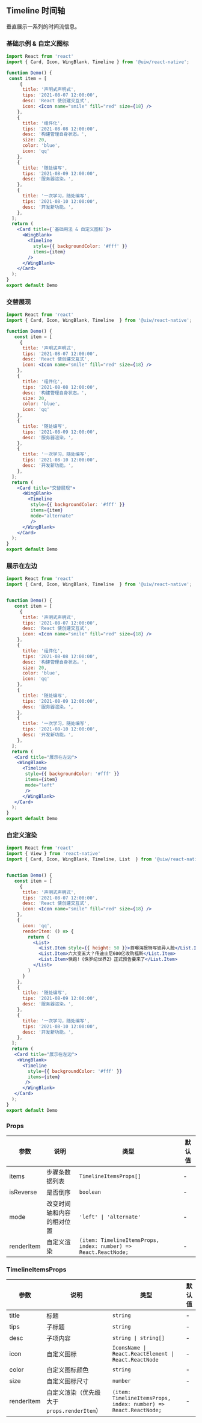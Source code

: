 Timeline 时间轴
---

垂直展示一系列的时间流信息。

### 基础示例 & 自定义图标

```jsx mdx:preview&background=#bebebe29
import React from 'react'
import { Card, Icon, WingBlank, Timeline } from '@uiw/react-native';

function Demo() {
 const item = [
     {
      title: '声明式声明式',
      tips: '2021-08-07 12:00:00',
      desc: 'React 使创建交互式',
      icon: <Icon name="smile" fill="red" size={18} />
    },
    {
      title: '组件化',
      tips: '2021-08-08 12:00:00',
      desc: '构建管理自身状态。',
      size: 20,
      color: 'blue',
      icon: 'qq'
    },
    {
      title: '随处编写',
      tips: '2021-08-09 12:00:00',
      desc: '服务器渲染。',
    },
    {
      title: '一次学习，随处编写',
      tips: '2021-08-10 12:00:00',
      desc: '开发新功能。',
    },
  ];
  return (
    <Card title={`基础用法 & 自定义图标`}>
      <WingBlank>
        <Timeline
          style={{ backgroundColor: '#fff' }}
          items={item}
        />
      </WingBlank>
    </Card>
  );
}
export default Demo
```

### 交替展现

```jsx mdx:preview&background=#bebebe29
import React from 'react'
import { Card, Icon, WingBlank, Timeline  } from '@uiw/react-native';

function Demo() {
   const item = [
     {
      title: '声明式声明式',
      tips: '2021-08-07 12:00:00',
      desc: 'React 使创建交互式',
      icon: <Icon name="smile" fill="red" size={18} />
    },
    {
      title: '组件化',
      tips: '2021-08-08 12:00:00',
      desc: '构建管理自身状态。',
      size: 20,
      color: 'blue',
      icon: 'qq'
    },
    {
      title: '随处编写',
      tips: '2021-08-09 12:00:00',
      desc: '服务器渲染。',
    },
    {
      title: '一次学习，随处编写',
      tips: '2021-08-10 12:00:00',
      desc: '开发新功能。',
    },
  ];
  return (
    <Card title="交替展现">
      <WingBlank>
        <Timeline
         style={{ backgroundColor: '#fff' }}
         items={item}
         mode="alternate"
         />
      </WingBlank>
    </Card>
  );
}
export default Demo
```

### 展示在左边

```jsx mdx:preview&background=#bebebe29
import React from 'react'
import { Card, Icon, WingBlank, Timeline  } from '@uiw/react-native';


function Demo() {
   const item = [
     {
      title: '声明式声明式',
      tips: '2021-08-07 12:00:00',
      desc: 'React 使创建交互式',
      icon: <Icon name="smile" fill="red" size={18} />
    },
    {
      title: '组件化',
      tips: '2021-08-08 12:00:00',
      desc: '构建管理自身状态。',
      size: 20,
      color: 'blue',
      icon: 'qq'
    },
    {
      title: '随处编写',
      tips: '2021-08-09 12:00:00',
      desc: '服务器渲染。',
    },
    {
      title: '一次学习，随处编写',
      tips: '2021-08-10 12:00:00',
      desc: '开发新功能。',
    },
  ];
  return (
   <Card title="展示在左边">
    <WingBlank>
      <Timeline
       style={{ backgroundColor: '#fff' }}
       items={item}
       mode="left"
       />
      </WingBlank>
   </Card>
  );
}
export default Demo
```

### 自定义渲染

```jsx mdx:preview&background=#bebebe29
import React from 'react'
import { View } from 'react-native'
import { Card, Icon, WingBlank, Timeline, List  } from '@uiw/react-native';


function Demo() {
   const item = [
     {
      title: '声明式声明式',
      tips: '2021-08-07 12:00:00',
      desc: 'React 使创建交互式',
      icon: <Icon name="smile" fill="red" size={18} />
    },
    {
      icon: 'qq',
      renderItem: () => {
        return (
          <List>
            <List.Item style={{ height: 50 }}>首曝海报特写诡异人脸</List.Item>
            <List.Item>六大变五大？传迪士尼600亿收购福斯</List.Item>
            <List.Item>快跑!《侏罗纪世界2》正式预告要来了</List.Item>
          </List>
        )
      }
    },
    {
      title: '随处编写',
      tips: '2021-08-09 12:00:00',
      desc: '服务器渲染。',
    },
    {
      title: '一次学习，随处编写',
      tips: '2021-08-10 12:00:00',
      desc: '开发新功能。',
    },
  ];
  return (
   <Card title="展示在左边">
    <WingBlank>
      <Timeline
        style={{ backgroundColor: '#fff' }}
        items={item}
       />
      </WingBlank>
   </Card>
  );
}
export default Demo
```


### Props

| 参数 | 说明 | 类型 | 默认值 |
|------|------|-----|------|
| items | 步骤条数据列表 | `TimelineItemsProps[]` | - |
| isReverse | 是否倒序 |  `boolean` | - |
| mode | 改变时间轴和内容的相对位置 | `'left' \| 'alternate'` | - |
| renderItem | 自定义渲染 | `(item: TimelineItemsProps, index: number) => React.ReactNode;` | - |


### TimelineItemsProps
| 参数 | 说明 | 类型 | 默认值 |
|------|------|-----|------|
| title | 标题 | `string` | - |
| tips | 子标题 | `string` | - |
| desc | 子项内容 | `string \| string[]` | - |
| icon | 自定义图标 | `IconsName \| React.ReactElement \| React.ReactNode` | - |
| color | 自定义图标颜色 | `string` | - |
| size | 自定义图标尺寸 | `number` | - |
| renderItem | 自定义渲染（优先级大于`props.renderItem`） | `(item: TimelineItemsProps, index: number) => React.ReactNode;` | - |
